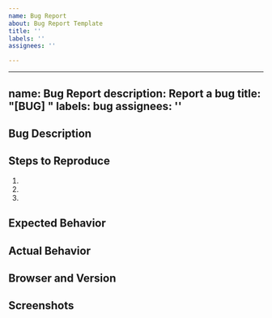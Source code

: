 ```yaml
---
name: Bug Report
about: Bug Report Template
title: ''
labels: ''
assignees: ''

---
```


---
name: Bug Report
description: Report a bug
title: "[BUG] "
labels: bug
assignees: ''
---

## Bug Description
<!-- A clear and concise description of what the bug is. -->

## Steps to Reproduce
1. 
2. 
3. 

## Expected Behavior
<!-- A clear and concise description of what you expected to happen. -->

## Actual Behavior
<!-- A clear and concise description of what actually happened. -->

## Browser and Version
<!-- Please specify the browser and version you are using. -->

## Screenshots
<!-- If applicable, add screenshots to help explain your problem. -->
